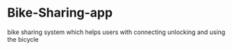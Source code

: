 # Bike-Sharing-app
bike sharing system which helps users with connecting unlocking and using the bicycle 
